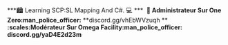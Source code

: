 ***﻿:cityscape:﻿ Learning SCP:SL Mapping And C#. :computer:﻿  ***
﻿
__﻿:wrench:﻿ Administrateur Sur One Zero:man_police_officer:﻿﻿__
**discord.gg/vhEbWVzuqh  **
__﻿:scales:﻿Modérateur Sur Omega Facility:man_police_officer:﻿﻿__
**discord.gg/yaD4E2d23m**

<!---
RLLanonymous/RLLanonymous is a ✨ special ✨ repository because its `README.md` (this file) appears on your GitHub profile.
You can click the Preview link to take a look at your changes.
--->
